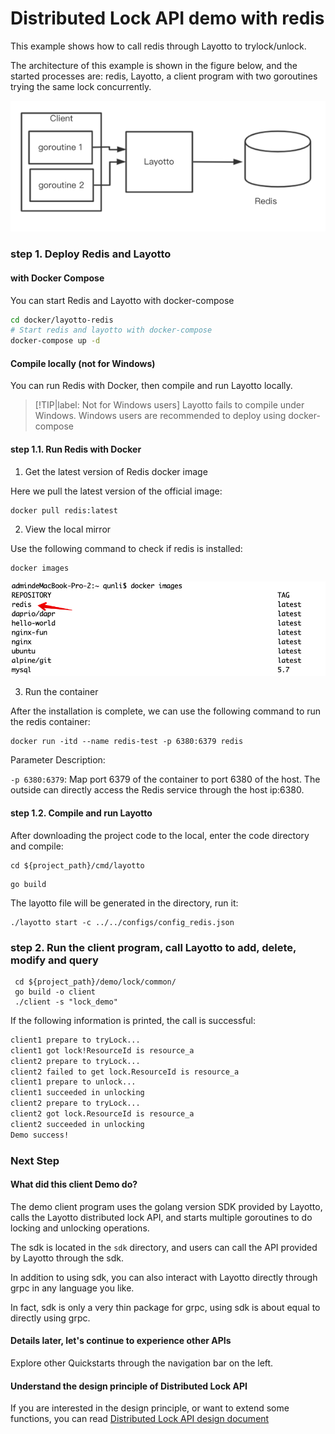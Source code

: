 # Distributed Lock API demo with redis

This example shows how to call redis through Layotto to trylock/unlock.

The architecture of this example is shown in the figure below, and the started processes are: redis, Layotto, a client program with two goroutines trying the same lock concurrently.

![img.png](../../../img/lock/img.png)

### step 1. Deploy Redis and Layotto
<!-- tabs:start -->
#### **with Docker Compose**
You can start Redis and Layotto with docker-compose

```bash
cd docker/layotto-redis
# Start redis and layotto with docker-compose
docker-compose up -d
```

#### **Compile locally (not for Windows)**
You can run Redis with Docker, then compile and run Layotto locally.

> [!TIP|label: Not for Windows users]
> Layotto fails to compile under Windows. Windows users are recommended to deploy using docker-compose

#### step 1.1. Run Redis with Docker

1. Get the latest version of Redis docker image

Here we pull the latest version of the official image:

```shell
docker pull redis:latest
```

2. View the local mirror 
   
Use the following command to check if redis is installed:
   
```shell
docker images
```

![img.png](../../../img/mq/start/img.png)

3. Run the container

After the installation is complete, we can use the following command to run the redis container:

```shell
docker run -itd --name redis-test -p 6380:6379 redis
```

Parameter Description:

`-p 6380:6379`: Map port 6379 of the container to port 6380 of the host. The outside can directly access the Redis service through the host ip:6380.

#### step 1.2. Compile and run Layotto

After downloading the project code to the local, enter the code directory and compile:

```shell
cd ${project_path}/cmd/layotto
```

```shell @if.not.exist layotto
go build
```

The layotto file will be generated in the directory, run it:

```shell @background
./layotto start -c ../../configs/config_redis.json
```

<!-- tabs:end -->

### step 2. Run the client program, call Layotto to add, delete, modify and query

```shell
 cd ${project_path}/demo/lock/common/
 go build -o client
 ./client -s "lock_demo"
```

If the following information is printed, the call is successful:

```bash
client1 prepare to tryLock...
client1 got lock!ResourceId is resource_a
client2 prepare to tryLock...
client2 failed to get lock.ResourceId is resource_a
client1 prepare to unlock...
client1 succeeded in unlocking
client2 prepare to tryLock...
client2 got lock.ResourceId is resource_a
client2 succeeded in unlocking
Demo success!
```

### Next Step
#### What did this client Demo do?
The demo client program uses the golang version SDK provided by Layotto, calls the Layotto distributed lock API, and starts multiple goroutines to do locking and unlocking operations.

The sdk is located in the `sdk` directory, and users can call the API provided by Layotto through the sdk.

In addition to using sdk, you can also interact with Layotto directly through grpc in any language you like.

In fact, sdk is only a very thin package for grpc, using sdk is about equal to directly using grpc.

#### Details later, let's continue to experience other APIs
Explore other Quickstarts through the navigation bar on the left.


#### Understand the design principle of Distributed Lock API

If you are interested in the design principle, or want to extend some functions, you can read [Distributed Lock API design document](en/design/lock/lock-api-design.md)